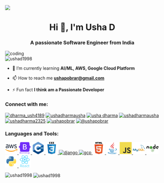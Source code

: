 <img align="center" width="justify" src="https://github.com/user-attachments/assets/d59a1108-df52-4cf0-8e12-3fbebace0162">
<h1 align="center">Hi 👋, I'm Usha D</h1>
<h3 align="center">A passionate Software Engineer from India</h3>
<img align="right" alt="coding" width="600" src="https://github.com/user-attachments/assets/390f37c2-f2e6-4709-838b-f4a0eb16842c">

<p align="left"> <img src="https://komarev.com/ghpvc/?username=ushad1998&label=Profile%20views&color=0e75b6&style=flat" alt="ushad1998" /> </p>

- 🌱 I’m currently learning **AI/ML, AWS, Google Cloud Platform**

- 📫 How to reach me **ushapobrar@gmail.com**

- ⚡ Fun fact **I think am a Passionate Developer**

<h3 align="left">Connect with me:</h3>
<p align="left">
<a href="https://twitter.com/dharma_ush4189" target="blank"><img align="center" src="https://raw.githubusercontent.com/rahuldkjain/github-profile-readme-generator/master/src/images/icons/Social/twitter.svg" alt="dharma_ush4189" height="30" width="40" /></a>
<a href="https://linkedin.com/in/ushadharmausha" target="blank"><img align="center" src="https://raw.githubusercontent.com/rahuldkjain/github-profile-readme-generator/master/src/images/icons/Social/linked-in-alt.svg" alt="ushadharmausha" height="30" width="40" /></a>
<a href="https://fb.com/usha dharma" target="blank"><img align="center" src="https://raw.githubusercontent.com/rahuldkjain/github-profile-readme-generator/master/src/images/icons/Social/facebook.svg" alt="usha dharma" height="30" width="40" /></a>
<a href="https://instagram.com/ushadharmausha" target="blank"><img align="center" src="https://raw.githubusercontent.com/rahuldkjain/github-profile-readme-generator/master/src/images/icons/Social/instagram.svg" alt="ushadharmausha" height="30" width="40" /></a>
<a href="https://www.youtube.com/c/ushadharma2325" target="blank"><img align="center" src="https://raw.githubusercontent.com/rahuldkjain/github-profile-readme-generator/master/src/images/icons/Social/youtube.svg" alt="ushadharma2325" height="30" width="40" /></a>
<a href="https://www.leetcode.com/ushapobrar" target="blank"><img align="center" src="https://raw.githubusercontent.com/rahuldkjain/github-profile-readme-generator/master/src/images/icons/Social/leet-code.svg" alt="ushapobrar" height="30" width="40" /></a>
<a href="https://www.hackerearth.com/@ushapobrar" target="blank"><img align="center" src="https://raw.githubusercontent.com/rahuldkjain/github-profile-readme-generator/master/src/images/icons/Social/hackerearth.svg" alt="@ushapobrar" height="30" width="40" /></a>
</p>

<h3 align="left">Languages and Tools:</h3>
<p align="left"> <a href="https://aws.amazon.com" target="_blank" rel="noreferrer"> <img src="https://raw.githubusercontent.com/devicons/devicon/master/icons/amazonwebservices/amazonwebservices-original-wordmark.svg" alt="aws" width="40" height="40"/> </a> <a href="https://getbootstrap.com" target="_blank" rel="noreferrer"> <img src="https://raw.githubusercontent.com/devicons/devicon/master/icons/bootstrap/bootstrap-plain-wordmark.svg" alt="bootstrap" width="40" height="40"/> </a> <a href="https://www.w3schools.com/cpp/" target="_blank" rel="noreferrer"> <img src="https://raw.githubusercontent.com/devicons/devicon/master/icons/cplusplus/cplusplus-original.svg" alt="cplusplus" width="40" height="40"/> </a> <a href="https://www.w3schools.com/css/" target="_blank" rel="noreferrer"> <img src="https://raw.githubusercontent.com/devicons/devicon/master/icons/css3/css3-original-wordmark.svg" alt="css3" width="40" height="40"/> </a> <a href="https://www.djangoproject.com/" target="_blank" rel="noreferrer"> <img src="https://cdn.worldvectorlogo.com/logos/django.svg" alt="django" width="40" height="40"/> </a> <a href="https://cloud.google.com" target="_blank" rel="noreferrer"> <img src="https://www.vectorlogo.zone/logos/google_cloud/google_cloud-icon.svg" alt="gcp" width="40" height="40"/> </a> <a href="https://www.w3.org/html/" target="_blank" rel="noreferrer"> <img src="https://raw.githubusercontent.com/devicons/devicon/master/icons/html5/html5-original-wordmark.svg" alt="html5" width="40" height="40"/> </a> <a href="https://www.java.com" target="_blank" rel="noreferrer"> <img src="https://raw.githubusercontent.com/devicons/devicon/master/icons/java/java-original.svg" alt="java" width="40" height="40"/> </a> <a href="https://developer.mozilla.org/en-US/docs/Web/JavaScript" target="_blank" rel="noreferrer"> <img src="https://raw.githubusercontent.com/devicons/devicon/master/icons/javascript/javascript-original.svg" alt="javascript" width="40" height="40"/> </a> <a href="https://www.mysql.com/" target="_blank" rel="noreferrer"> <img src="https://raw.githubusercontent.com/devicons/devicon/master/icons/mysql/mysql-original-wordmark.svg" alt="mysql" width="40" height="40"/> </a> <a href="https://nodejs.org" target="_blank" rel="noreferrer"> <img src="https://raw.githubusercontent.com/devicons/devicon/master/icons/nodejs/nodejs-original-wordmark.svg" alt="nodejs" width="40" height="40"/> </a> <a href="https://www.python.org" target="_blank" rel="noreferrer"> <img src="https://raw.githubusercontent.com/devicons/devicon/master/icons/python/python-original.svg" alt="python" width="40" height="40"/> </a> <a href="https://reactjs.org/" target="_blank" rel="noreferrer"> <img src="https://raw.githubusercontent.com/devicons/devicon/master/icons/react/react-original-wordmark.svg" alt="react" width="40" height="40"/> </a> </p>

<p><img align="left" src="https://github-readme-stats.vercel.app/api/top-langs?username=ushad1998&show_icons=true&locale=en&layout=compact" alt="ushad1998" /></p>

<p>&nbsp;<img align="center" src="https://github-readme-stats.vercel.app/api?username=ushad1998&show_icons=true&locale=en" alt="ushad1998" /></p>
